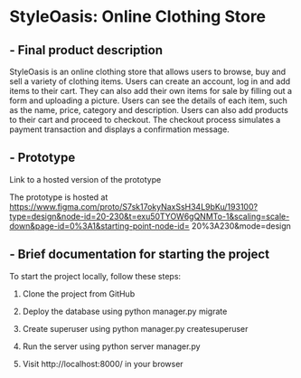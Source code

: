 # StyleOasis: Online Clothing Store

## - Final product description

StyleOasis is an online clothing store that allows users to browse, buy and sell a variety of clothing items. Users can create an account, log in and add items to their cart. They can also add their own items for sale by filling out a form and uploading a picture. Users can see the details of each item, such as the name, price, category and description. Users can also add products to their cart and proceed to checkout. The checkout process simulates a payment transaction and displays a confirmation message.

## - Prototype

Link to a hosted version of the prototype

The prototype is hosted at https://www.figma.com/proto/S7sk17okyNaxSsH34L9bKu/193100?type=design&node-id=20-230&t=exu50TYOW6gQNMTo-1&scaling=scale-down&page-id=0%3A1&starting-point-node-id= 20%3A230&mode=design

## - Brief documentation for starting the project

To start the project locally, follow these steps:

1. Clone the project from GitHub

2. Deploy the database using python manager.py migrate

3. Create superuser using python manager.py createsuperuser

4. Run the server using python server manager.py

5. Visit http://localhost:8000/ in your browser
